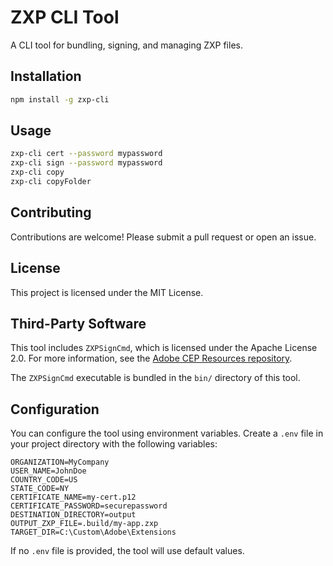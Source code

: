 # ZXP CLI Tool

A CLI tool for bundling, signing, and managing ZXP files.

## Installation

```bash
npm install -g zxp-cli
```

## Usage

```bash
zxp-cli cert --password mypassword
zxp-cli sign --password mypassword
zxp-cli copy
zxp-cli copyFolder
```

## Contributing

Contributions are welcome! Please submit a pull request or open an issue.

## License

This project is licensed under the MIT License.

## Third-Party Software

This tool includes `ZXPSignCmd`, which is licensed under the Apache License 2.0. For more information, see the [Adobe CEP Resources repository](https://github.com/Adobe-CEP/CEP-Resources).

The `ZXPSignCmd` executable is bundled in the `bin/` directory of this tool.

## Configuration

You can configure the tool using environment variables. Create a `.env` file in your project directory with the following variables:

```env
ORGANIZATION=MyCompany
USER_NAME=JohnDoe
COUNTRY_CODE=US
STATE_CODE=NY
CERTIFICATE_NAME=my-cert.p12
CERTIFICATE_PASSWORD=securepassword
DESTINATION_DIRECTORY=output
OUTPUT_ZXP_FILE=.build/my-app.zxp
TARGET_DIR=C:\Custom\Adobe\Extensions
```

If no `.env` file is provided, the tool will use default values.
